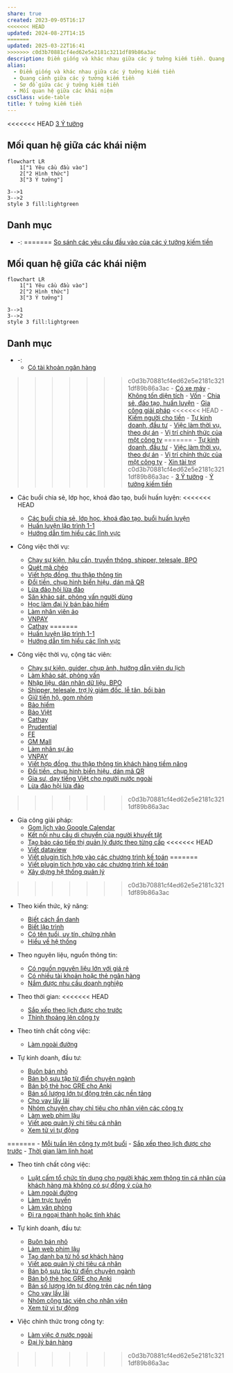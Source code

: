 ```yaml
---
share: true
created: 2023-09-05T16:17
<<<<<<< HEAD
updated: 2024-08-27T14:15
=======
updated: 2025-03-22T16:41
>>>>>>> c0d3b70881cf4ed62e5e2181c3211df89b86a3ac
description: Điểm giống và khác nhau giữa các ý tưởng kiếm tiền. Quang cảnh và sơ đồ giữa chúng.
alias:
  - Điểm giống và khác nhau giữa các ý tưởng kiếm tiền
  - Quang cảnh giữa các ý tưởng kiếm tiền
  - Sơ đồ giữa các ý tưởng kiếm tiền
  - Mối quan hệ giữa các khái niệm
cssClass: wide-table
title: Ý tưởng kiếm tiền
---
```

<<<<<<< HEAD
[3 Ý tưởng](./3%20%C3%9D%20t%C6%B0%E1%BB%9Fng/index.md)
## Mối quan hệ giữa các khái niệm

```mermaid
flowchart LR
	1["1 Yêu cầu đầu vào"]
	2["2 Hình thức"]
	3["3 Ý tưởng"]

3-->1
3-->2
style 3 fill:lightgreen
```

## Danh mục
- \-: 
=======
[So sánh các yêu cầu đầu vào của các ý tưởng kiếm tiền](./3%20%C3%9D%20t%C6%B0%E1%BB%9Fng/index.md)
## Mối quan hệ giữa các khái niệm
```mermaid
flowchart LR
	1["1 Yêu cầu đầu vào"]
	2["2 Hình thức"]
	3["3 Ý tưởng"]

3-->1
3-->2
style 3 fill:lightgreen
```

## Danh mục
- \-: 
    - [Có tài khoản ngân hàng](./1%20Y%C3%AAu%20c%E1%BA%A7u%20%C4%91%E1%BA%A7u%20v%C3%A0o/C%C3%B3%20t%C3%A0i%20kho%E1%BA%A3n%20ng%C3%A2n%20h%C3%A0ng.md)
>>>>>>> c0d3b70881cf4ed62e5e2181c3211df89b86a3ac
    - [Có xe máy](./1%20Y%C3%AAu%20c%E1%BA%A7u%20%C4%91%E1%BA%A7u%20v%C3%A0o/C%C3%B3%20xe%20m%C3%A1y.md)
    - [Không tốn diện tích](./1%20Y%C3%AAu%20c%E1%BA%A7u%20%C4%91%E1%BA%A7u%20v%C3%A0o/Kh%C3%B4ng%20t%E1%BB%91n%20di%E1%BB%87n%20t%C3%ADch.md)
    - [Vốn](./1%20Y%C3%AAu%20c%E1%BA%A7u%20%C4%91%E1%BA%A7u%20v%C3%A0o/V%E1%BB%91n.md)
    - [Chia sẻ, đào tạo, huấn luyện](./2%20H%C3%ACnh%20th%E1%BB%A9c/Chia%20s%E1%BA%BB,%20%C4%91%C3%A0o%20t%E1%BA%A1o,%20hu%E1%BA%A5n%20luy%E1%BB%87n.md)
    - [Gia công giải pháp](./2%20H%C3%ACnh%20th%E1%BB%A9c/Gia%20c%C3%B4ng%20gi%E1%BA%A3i%20ph%C3%A1p.md)
<<<<<<< HEAD
    - [Kiếm người cho tiền](./2%20H%C3%ACnh%20th%E1%BB%A9c/Ki%E1%BA%BFm%20ng%C6%B0%E1%BB%9Di%20cho%20ti%E1%BB%81n.md)
    - [Tự kinh doanh, đầu tư](./2%20H%C3%ACnh%20th%E1%BB%A9c/T%E1%BB%B1%20kinh%20doanh,%20%C4%91%E1%BA%A7u%20t%C6%B0.md)
    - [Việc làm thời vụ, theo dự án](./2%20H%C3%ACnh%20th%E1%BB%A9c/Vi%E1%BB%87c%20l%C3%A0m%20th%E1%BB%9Di%20v%E1%BB%A5,%20theo%20d%E1%BB%B1%20%C3%A1n.md)
    - [Vị trí chính thức của một công ty](./2%20H%C3%ACnh%20th%E1%BB%A9c/V%E1%BB%8B%20tr%C3%AD%20ch%C3%ADnh%20th%E1%BB%A9c%20c%E1%BB%A7a%20m%E1%BB%99t%20c%C3%B4ng%20ty.md)
=======
    - [Tự kinh doanh, đầu tư](./2%20H%C3%ACnh%20th%E1%BB%A9c/T%E1%BB%B1%20kinh%20doanh,%20%C4%91%E1%BA%A7u%20t%C6%B0.md)
    - [Việc làm thời vụ, theo dự án](./2%20H%C3%ACnh%20th%E1%BB%A9c/Vi%E1%BB%87c%20l%C3%A0m%20th%E1%BB%9Di%20v%E1%BB%A5,%20theo%20d%E1%BB%B1%20%C3%A1n.md)
    - [Vị trí chính thức của một công ty](./2%20H%C3%ACnh%20th%E1%BB%A9c/V%E1%BB%8B%20tr%C3%AD%20ch%C3%ADnh%20th%E1%BB%A9c%20c%E1%BB%A7a%20m%E1%BB%99t%20c%C3%B4ng%20ty.md)
    - [Xin tài trợ](./2%20H%C3%ACnh%20th%E1%BB%A9c/Xin%20t%C3%A0i%20tr%E1%BB%A3.md)
>>>>>>> c0d3b70881cf4ed62e5e2181c3211df89b86a3ac
    - [3 Ý tưởng](./3%20%C3%9D%20t%C6%B0%E1%BB%9Fng/index.md)
    - [Ý tưởng kiếm tiền](index.md)

- Các buổi chia sẻ, lớp học, khoá đào tạo, buổi huấn luyện: 
<<<<<<< HEAD
    - [Các buổi chia sẻ, lớp học, khoá đào tạo, buổi huấn luyện](./3%20%C3%9D%20t%C6%B0%E1%BB%9Fng/C%C3%A1c%20bu%E1%BB%95i%20chia%20s%E1%BA%BB,%20l%E1%BB%9Bp%20h%E1%BB%8Dc,%20kho%C3%A1%20%C4%91%C3%A0o%20t%E1%BA%A1o,%20bu%E1%BB%95i%20hu%E1%BA%A5n%20luy%E1%BB%87n/index.md)
    - [Huấn luyện lập trình 1-1](./3%20%C3%9D%20t%C6%B0%E1%BB%9Fng/C%C3%A1c%20bu%E1%BB%95i%20chia%20s%E1%BA%BB,%20l%E1%BB%9Bp%20h%E1%BB%8Dc,%20kho%C3%A1%20%C4%91%C3%A0o%20t%E1%BA%A1o,%20bu%E1%BB%95i%20hu%E1%BA%A5n%20luy%E1%BB%87n/Hu%E1%BA%A5n%20luy%E1%BB%87n%20l%E1%BA%ADp%20tr%C3%ACnh%201-1.md)
    - [Hướng dẫn tìm hiểu các lĩnh vực](./3%20%C3%9D%20t%C6%B0%E1%BB%9Fng/C%C3%A1c%20bu%E1%BB%95i%20chia%20s%E1%BA%BB,%20l%E1%BB%9Bp%20h%E1%BB%8Dc,%20kho%C3%A1%20%C4%91%C3%A0o%20t%E1%BA%A1o,%20bu%E1%BB%95i%20hu%E1%BA%A5n%20luy%E1%BB%87n/H%C6%B0%E1%BB%9Bng%20d%E1%BA%ABn%20t%C3%ACm%20hi%E1%BB%83u%20c%C3%A1c%20l%C4%A9nh%20v%E1%BB%B1c.md)

- Công việc thời vụ: 
    - [Chạy sự kiện, hậu cần, truyền thông, shipper, telesale, BPO](./3%20%C3%9D%20t%C6%B0%E1%BB%9Fng/C%C3%B4ng%20vi%E1%BB%87c%20th%E1%BB%9Di%20v%E1%BB%A5/Ch%E1%BA%A1y%20s%E1%BB%B1%20ki%E1%BB%87n,%20h%E1%BA%ADu%20c%E1%BA%A7n,%20truy%E1%BB%81n%20th%C3%B4ng,%20shipper,%20telesale,%20BPO.md)
    - [Quét mã chéo](./3%20%C3%9D%20t%C6%B0%E1%BB%9Fng/C%C3%B4ng%20vi%E1%BB%87c%20th%E1%BB%9Di%20v%E1%BB%A5/C%E1%BB%99ng%20t%C3%A1c%20vi%C3%AAn%20cho%20nh%C3%A2n%20vi%C3%AAn%20c%C3%B4ng%20ty/Qu%C3%A9t%20m%C3%A3%20ch%C3%A9o.md)
    - [Viết hợp đồng, thu thập thông tin](./3%20%C3%9D%20t%C6%B0%E1%BB%9Fng/C%C3%B4ng%20vi%E1%BB%87c%20th%E1%BB%9Di%20v%E1%BB%A5/C%E1%BB%99ng%20t%C3%A1c%20vi%C3%AAn%20cho%20nh%C3%A2n%20vi%C3%AAn%20c%C3%B4ng%20ty/Vi%E1%BA%BFt%20h%E1%BB%A3p%20%C4%91%E1%BB%93ng,%20thu%20th%E1%BA%ADp%20th%C3%B4ng%20tin.md)
    - [Đổi tiền, chụp hình biển hiệu, dán mã QR](./3%20%C3%9D%20t%C6%B0%E1%BB%9Fng/C%C3%B4ng%20vi%E1%BB%87c%20th%E1%BB%9Di%20v%E1%BB%A5/C%E1%BB%99ng%20t%C3%A1c%20vi%C3%AAn%20cho%20nh%C3%A2n%20vi%C3%AAn%20c%C3%B4ng%20ty/%C4%90%E1%BB%95i%20ti%E1%BB%81n,%20ch%E1%BB%A5p%20h%C3%ACnh%20bi%E1%BB%83n%20hi%E1%BB%87u,%20d%C3%A1n%20m%C3%A3%20QR.md)
    - [Lừa đảo hội lừa đảo](./3%20%C3%9D%20t%C6%B0%E1%BB%9Fng/C%C3%B4ng%20vi%E1%BB%87c%20th%E1%BB%9Di%20v%E1%BB%A5/L%E1%BB%ABa%20%C4%91%E1%BA%A3o%20h%E1%BB%99i%20l%E1%BB%ABa%20%C4%91%E1%BA%A3o.md)
    - [Săn khảo sát, phỏng vấn người dùng](./3%20%C3%9D%20t%C6%B0%E1%BB%9Fng/C%C3%B4ng%20vi%E1%BB%87c%20th%E1%BB%9Di%20v%E1%BB%A5/S%C4%83n%20kh%E1%BA%A3o%20s%C3%A1t,%20ph%E1%BB%8Fng%20v%E1%BA%A5n%20ng%C6%B0%E1%BB%9Di%20d%C3%B9ng.md)
    - [Học làm đại lý bán bảo hiểm](./3%20%C3%9D%20t%C6%B0%E1%BB%9Fng/C%C3%B4ng%20vi%E1%BB%87c%20th%E1%BB%9Di%20v%E1%BB%A5/L%C3%A0m%20nh%C3%A2n%20vi%C3%AAn%20%E1%BA%A3o/H%E1%BB%8Dc%20l%C3%A0m%20%C4%91%E1%BA%A1i%20l%C3%BD%20b%C3%A1n%20b%E1%BA%A3o%20hi%E1%BB%83m.md)
    - [Làm nhân viên ảo](./3%20%C3%9D%20t%C6%B0%E1%BB%9Fng/C%C3%B4ng%20vi%E1%BB%87c%20th%E1%BB%9Di%20v%E1%BB%A5/L%C3%A0m%20nh%C3%A2n%20vi%C3%AAn%20%E1%BA%A3o/index.md)
    - [VNPAY](./3%20%C3%9D%20t%C6%B0%E1%BB%9Fng/C%C3%B4ng%20vi%E1%BB%87c%20th%E1%BB%9Di%20v%E1%BB%A5/L%C3%A0m%20nh%C3%A2n%20vi%C3%AAn%20%E1%BA%A3o/VNPAY.md)
    - [Cathay](./3%20%C3%9D%20t%C6%B0%E1%BB%9Fng/C%C3%B4ng%20vi%E1%BB%87c%20th%E1%BB%9Di%20v%E1%BB%A5/L%C3%A0m%20nh%C3%A2n%20vi%C3%AAn%20%E1%BA%A3o/Cathay.md)
=======
    - [Huấn luyện lập trình 1-1](./3%20%C3%9D%20t%C6%B0%E1%BB%9Fng/C%C3%A1c%20bu%E1%BB%95i%20chia%20s%E1%BA%BB,%20l%E1%BB%9Bp%20h%E1%BB%8Dc,%20kho%C3%A1%20%C4%91%C3%A0o%20t%E1%BA%A1o,%20bu%E1%BB%95i%20hu%E1%BA%A5n%20luy%E1%BB%87n/Hu%E1%BA%A5n%20luy%E1%BB%87n%20l%E1%BA%ADp%20tr%C3%ACnh%201-1.md)
    - [Hướng dẫn tìm hiểu các lĩnh vực](./3%20%C3%9D%20t%C6%B0%E1%BB%9Fng/C%C3%A1c%20bu%E1%BB%95i%20chia%20s%E1%BA%BB,%20l%E1%BB%9Bp%20h%E1%BB%8Dc,%20kho%C3%A1%20%C4%91%C3%A0o%20t%E1%BA%A1o,%20bu%E1%BB%95i%20hu%E1%BA%A5n%20luy%E1%BB%87n/H%C6%B0%E1%BB%9Bng%20d%E1%BA%ABn%20t%C3%ACm%20hi%E1%BB%83u%20c%C3%A1c%20l%C4%A9nh%20v%E1%BB%B1c.md)

- Công việc thời vụ, cộng tác viên: 
    - [Chạy sự kiện, guider, chụp ảnh, hướng dẫn viên du lịch](Ch%E1%BA%A1y%20s%E1%BB%B1%20ki%E1%BB%87n,%20guider,%20ch%E1%BB%A5p%20%E1%BA%A3nh,%20h%C6%B0%E1%BB%9Bng%20d%E1%BA%ABn%20vi%C3%AAn%20du%20l%E1%BB%8Bch.md)
    - [Làm khảo sát, phỏng vấn](./3%20%C3%9D%20t%C6%B0%E1%BB%9Fng/C%C3%B4ng%20vi%E1%BB%87c%20th%E1%BB%9Di%20v%E1%BB%A5,%20c%E1%BB%99ng%20t%C3%A1c%20vi%C3%AAn/Cho%20c%C3%B4ng%20ty/L%C3%A0m%20kh%E1%BA%A3o%20s%C3%A1t,%20ph%E1%BB%8Fng%20v%E1%BA%A5n.md)
    - [Nhập liệu, dán nhãn dữ liệu, BPO](./3%20%C3%9D%20t%C6%B0%E1%BB%9Fng/C%C3%B4ng%20vi%E1%BB%87c%20th%E1%BB%9Di%20v%E1%BB%A5,%20c%E1%BB%99ng%20t%C3%A1c%20vi%C3%AAn/Cho%20c%C3%B4ng%20ty/Nh%E1%BA%ADp%20li%E1%BB%87u,%20d%C3%A1n%20nh%C3%A3n%20d%E1%BB%AF%20li%E1%BB%87u,%20BPO.md)
    - [Shipper, telesale, trợ lý giám đốc, lễ tân, bồi bàn](./3%20%C3%9D%20t%C6%B0%E1%BB%9Fng/C%C3%B4ng%20vi%E1%BB%87c%20th%E1%BB%9Di%20v%E1%BB%A5,%20c%E1%BB%99ng%20t%C3%A1c%20vi%C3%AAn/Cho%20c%C3%B4ng%20ty/Shipper,%20telesale,%20tr%E1%BB%A3%20l%C3%BD%20gi%C3%A1m%20%C4%91%E1%BB%91c,%20l%E1%BB%85%20t%C3%A2n,%20b%E1%BB%93i%20b%C3%A0n.md)
    - [Giữ tiền hộ, gom nhóm](./3%20%C3%9D%20t%C6%B0%E1%BB%9Fng/C%C3%B4ng%20vi%E1%BB%87c%20th%E1%BB%9Di%20v%E1%BB%A5,%20c%E1%BB%99ng%20t%C3%A1c%20vi%C3%AAn/Cho%20nh%C3%A2n%20vi%C3%AAn,%20%C4%91%E1%BA%A1i%20l%C3%BD/Gi%E1%BB%AF%20ti%E1%BB%81n%20h%E1%BB%99,%20gom%20nh%C3%B3m.md)
    - [Bảo hiểm](./3%20%C3%9D%20t%C6%B0%E1%BB%9Fng/C%C3%B4ng%20vi%E1%BB%87c%20th%E1%BB%9Di%20v%E1%BB%A5,%20c%E1%BB%99ng%20t%C3%A1c%20vi%C3%AAn/Cho%20nh%C3%A2n%20vi%C3%AAn,%20%C4%91%E1%BA%A1i%20l%C3%BD/L%C3%A0m%20nh%C3%A2n%20s%E1%BB%B1%20%E1%BA%A3o/B%E1%BA%A3o%20hi%E1%BB%83m/index.md)
    - [Bảo Việt](./3%20%C3%9D%20t%C6%B0%E1%BB%9Fng/C%C3%B4ng%20vi%E1%BB%87c%20th%E1%BB%9Di%20v%E1%BB%A5,%20c%E1%BB%99ng%20t%C3%A1c%20vi%C3%AAn/Cho%20nh%C3%A2n%20vi%C3%AAn,%20%C4%91%E1%BA%A1i%20l%C3%BD/L%C3%A0m%20nh%C3%A2n%20s%E1%BB%B1%20%E1%BA%A3o/B%E1%BA%A3o%20hi%E1%BB%83m/B%E1%BA%A3o%20Vi%E1%BB%87t.md)
    - [Cathay](./3%20%C3%9D%20t%C6%B0%E1%BB%9Fng/C%C3%B4ng%20vi%E1%BB%87c%20th%E1%BB%9Di%20v%E1%BB%A5,%20c%E1%BB%99ng%20t%C3%A1c%20vi%C3%AAn/Cho%20nh%C3%A2n%20vi%C3%AAn,%20%C4%91%E1%BA%A1i%20l%C3%BD/L%C3%A0m%20nh%C3%A2n%20s%E1%BB%B1%20%E1%BA%A3o/B%E1%BA%A3o%20hi%E1%BB%83m/Cathay.md)
    - [Prudential](./3%20%C3%9D%20t%C6%B0%E1%BB%9Fng/C%C3%B4ng%20vi%E1%BB%87c%20th%E1%BB%9Di%20v%E1%BB%A5,%20c%E1%BB%99ng%20t%C3%A1c%20vi%C3%AAn/Cho%20nh%C3%A2n%20vi%C3%AAn,%20%C4%91%E1%BA%A1i%20l%C3%BD/L%C3%A0m%20nh%C3%A2n%20s%E1%BB%B1%20%E1%BA%A3o/B%E1%BA%A3o%20hi%E1%BB%83m/Prudential.md)
    - [FE](./3%20%C3%9D%20t%C6%B0%E1%BB%9Fng/C%C3%B4ng%20vi%E1%BB%87c%20th%E1%BB%9Di%20v%E1%BB%A5,%20c%E1%BB%99ng%20t%C3%A1c%20vi%C3%AAn/Cho%20nh%C3%A2n%20vi%C3%AAn,%20%C4%91%E1%BA%A1i%20l%C3%BD/L%C3%A0m%20nh%C3%A2n%20s%E1%BB%B1%20%E1%BA%A3o/FE.md)
    - [GM Mall](./3%20%C3%9D%20t%C6%B0%E1%BB%9Fng/C%C3%B4ng%20vi%E1%BB%87c%20th%E1%BB%9Di%20v%E1%BB%A5,%20c%E1%BB%99ng%20t%C3%A1c%20vi%C3%AAn/Cho%20nh%C3%A2n%20vi%C3%AAn,%20%C4%91%E1%BA%A1i%20l%C3%BD/L%C3%A0m%20nh%C3%A2n%20s%E1%BB%B1%20%E1%BA%A3o/GM%20Mall.md)
    - [Làm nhân sự ảo](./3%20%C3%9D%20t%C6%B0%E1%BB%9Fng/C%C3%B4ng%20vi%E1%BB%87c%20th%E1%BB%9Di%20v%E1%BB%A5,%20c%E1%BB%99ng%20t%C3%A1c%20vi%C3%AAn/Cho%20nh%C3%A2n%20vi%C3%AAn,%20%C4%91%E1%BA%A1i%20l%C3%BD/L%C3%A0m%20nh%C3%A2n%20s%E1%BB%B1%20%E1%BA%A3o/index.md)
    - [VNPAY](./3%20%C3%9D%20t%C6%B0%E1%BB%9Fng/C%C3%B4ng%20vi%E1%BB%87c%20th%E1%BB%9Di%20v%E1%BB%A5,%20c%E1%BB%99ng%20t%C3%A1c%20vi%C3%AAn/Cho%20nh%C3%A2n%20vi%C3%AAn,%20%C4%91%E1%BA%A1i%20l%C3%BD/L%C3%A0m%20nh%C3%A2n%20s%E1%BB%B1%20%E1%BA%A3o/VNPAY.md)
    - [Viết hợp đồng, thu thập thông tin khách hàng tiềm năng](./3%20%C3%9D%20t%C6%B0%E1%BB%9Fng/C%C3%B4ng%20vi%E1%BB%87c%20th%E1%BB%9Di%20v%E1%BB%A5,%20c%E1%BB%99ng%20t%C3%A1c%20vi%C3%AAn/Cho%20nh%C3%A2n%20vi%C3%AAn,%20%C4%91%E1%BA%A1i%20l%C3%BD/Vi%E1%BA%BFt%20h%E1%BB%A3p%20%C4%91%E1%BB%93ng,%20thu%20th%E1%BA%ADp%20th%C3%B4ng%20tin%20kh%C3%A1ch%20h%C3%A0ng%20ti%E1%BB%81m%20n%C4%83ng.md)
    - [Đổi tiền, chụp hình biển hiệu, dán mã QR](./3%20%C3%9D%20t%C6%B0%E1%BB%9Fng/C%C3%B4ng%20vi%E1%BB%87c%20th%E1%BB%9Di%20v%E1%BB%A5,%20c%E1%BB%99ng%20t%C3%A1c%20vi%C3%AAn/Cho%20nh%C3%A2n%20vi%C3%AAn,%20%C4%91%E1%BA%A1i%20l%C3%BD/%C4%90%E1%BB%95i%20ti%E1%BB%81n,%20ch%E1%BB%A5p%20h%C3%ACnh%20bi%E1%BB%83n%20hi%E1%BB%87u,%20d%C3%A1n%20m%C3%A3%20QR.md)
    - [Gia sư, dạy tiếng Việt cho người nước ngoài](./3%20%C3%9D%20t%C6%B0%E1%BB%9Fng/C%C3%B4ng%20vi%E1%BB%87c%20th%E1%BB%9Di%20v%E1%BB%A5,%20c%E1%BB%99ng%20t%C3%A1c%20vi%C3%AAn/Gia%20s%C6%B0,%20d%E1%BA%A1y%20ti%E1%BA%BFng%20Vi%E1%BB%87t%20cho%20ng%C6%B0%E1%BB%9Di%20n%C6%B0%E1%BB%9Bc%20ngo%C3%A0i.md)
    - [Lừa đảo hội lừa đảo](./3%20%C3%9D%20t%C6%B0%E1%BB%9Fng/C%C3%B4ng%20vi%E1%BB%87c%20th%E1%BB%9Di%20v%E1%BB%A5,%20c%E1%BB%99ng%20t%C3%A1c%20vi%C3%AAn/L%E1%BB%ABa%20%C4%91%E1%BA%A3o%20h%E1%BB%99i%20l%E1%BB%ABa%20%C4%91%E1%BA%A3o.md)
>>>>>>> c0d3b70881cf4ed62e5e2181c3211df89b86a3ac

- Gia công giải pháp: 
    - [Gom lịch vào Google Calendar](./3%20%C3%9D%20t%C6%B0%E1%BB%9Fng/Gia%20c%C3%B4ng%20gi%E1%BA%A3i%20ph%C3%A1p/Gom%20l%E1%BB%8Bch%20v%C3%A0o%20Google%20Calendar.md)
    - [Kết nối nhu cầu di chuyển của người khuyết tật](./3%20%C3%9D%20t%C6%B0%E1%BB%9Fng/Gia%20c%C3%B4ng%20gi%E1%BA%A3i%20ph%C3%A1p/K%E1%BA%BFt%20n%E1%BB%91i%20nhu%20c%E1%BA%A7u%20di%20chuy%E1%BB%83n%20c%E1%BB%A7a%20ng%C6%B0%E1%BB%9Di%20khuy%E1%BA%BFt%20t%E1%BA%ADt.md)
    - [Tạo báo cáo tiếp thị quản lý được theo từng cấp](./3%20%C3%9D%20t%C6%B0%E1%BB%9Fng/Gia%20c%C3%B4ng%20gi%E1%BA%A3i%20ph%C3%A1p/T%E1%BA%A1o%20b%C3%A1o%20c%C3%A1o%20ti%E1%BA%BFp%20th%E1%BB%8B%20qu%E1%BA%A3n%20l%C3%BD%20%C4%91%C6%B0%E1%BB%A3c%20theo%20t%E1%BB%ABng%20c%E1%BA%A5p.md)
<<<<<<< HEAD
    - [Viết dataview](./3%20%C3%9D%20t%C6%B0%E1%BB%9Fng/Gia%20c%C3%B4ng%20gi%E1%BA%A3i%20ph%C3%A1p/Vi%E1%BA%BFt%20dataview.md)
    - [Viết plugin tích hợp vào các chương trình kế toán](./3%20%C3%9D%20t%C6%B0%E1%BB%9Fng/Gia%20c%C3%B4ng%20gi%E1%BA%A3i%20ph%C3%A1p/Vi%E1%BA%BFt%20plugin%20t%C3%ADch%20h%E1%BB%A3p%20v%C3%A0o%20c%C3%A1c%20ch%C6%B0%C6%A1ng%20tr%C3%ACnh%20k%E1%BA%BF%20to%C3%A1n.md)
=======
    - [Viết plugin tích hợp vào các chương trình kế toán](./3%20%C3%9D%20t%C6%B0%E1%BB%9Fng/Gia%20c%C3%B4ng%20gi%E1%BA%A3i%20ph%C3%A1p/Vi%E1%BA%BFt%20plugin%20t%C3%ADch%20h%E1%BB%A3p%20v%C3%A0o%20c%C3%A1c%20ch%C6%B0%C6%A1ng%20tr%C3%ACnh%20k%E1%BA%BF%20to%C3%A1n.md)
    - [Xây dựng hệ thống quản lý](./3%20%C3%9D%20t%C6%B0%E1%BB%9Fng/Gia%20c%C3%B4ng%20gi%E1%BA%A3i%20ph%C3%A1p/X%C3%A2y%20d%E1%BB%B1ng%20h%E1%BB%87%20th%E1%BB%91ng%20qu%E1%BA%A3n%20l%C3%BD.md)
>>>>>>> c0d3b70881cf4ed62e5e2181c3211df89b86a3ac

- Theo kiến thức, kỹ năng: 
    - [Biết cách ẩn danh](./1%20Y%C3%AAu%20c%E1%BA%A7u%20%C4%91%E1%BA%A7u%20v%C3%A0o/Theo%20ki%E1%BA%BFn%20th%E1%BB%A9c,%20k%E1%BB%B9%20n%C4%83ng/Bi%E1%BA%BFt%20c%C3%A1ch%20%E1%BA%A9n%20danh.md)
    - [Biết lập trình](./1%20Y%C3%AAu%20c%E1%BA%A7u%20%C4%91%E1%BA%A7u%20v%C3%A0o/Theo%20ki%E1%BA%BFn%20th%E1%BB%A9c,%20k%E1%BB%B9%20n%C4%83ng/Bi%E1%BA%BFt%20l%E1%BA%ADp%20tr%C3%ACnh.md)
    - [Có tên tuổi, uy tín, chứng nhận](./1%20Y%C3%AAu%20c%E1%BA%A7u%20%C4%91%E1%BA%A7u%20v%C3%A0o/Theo%20ki%E1%BA%BFn%20th%E1%BB%A9c,%20k%E1%BB%B9%20n%C4%83ng/C%C3%B3%20t%C3%AAn%20tu%E1%BB%95i,%20uy%20t%C3%ADn,%20ch%E1%BB%A9ng%20nh%E1%BA%ADn.md)
    - [Hiểu về hệ thống](./1%20Y%C3%AAu%20c%E1%BA%A7u%20%C4%91%E1%BA%A7u%20v%C3%A0o/Theo%20ki%E1%BA%BFn%20th%E1%BB%A9c,%20k%E1%BB%B9%20n%C4%83ng/Hi%E1%BB%83u%20v%E1%BB%81%20h%E1%BB%87%20th%E1%BB%91ng.md)

- Theo nguyên liệu, nguồn thông tin: 
    - [Có nguồn nguyên liệu lớn với giá rẻ](./1%20Y%C3%AAu%20c%E1%BA%A7u%20%C4%91%E1%BA%A7u%20v%C3%A0o/Theo%20nguy%C3%AAn%20li%E1%BB%87u,%20ngu%E1%BB%93n%20th%C3%B4ng%20tin/C%C3%B3%20ngu%E1%BB%93n%20nguy%C3%AAn%20li%E1%BB%87u%20l%E1%BB%9Bn%20v%E1%BB%9Bi%20gi%C3%A1%20r%E1%BA%BB.md)
    - [Có nhiều tài khoản hoặc thẻ ngân hàng](./1%20Y%C3%AAu%20c%E1%BA%A7u%20%C4%91%E1%BA%A7u%20v%C3%A0o/Theo%20nguy%C3%AAn%20li%E1%BB%87u,%20ngu%E1%BB%93n%20th%C3%B4ng%20tin/C%C3%B3%20nhi%E1%BB%81u%20t%C3%A0i%20kho%E1%BA%A3n%20ho%E1%BA%B7c%20th%E1%BA%BB%20ng%C3%A2n%20h%C3%A0ng.md)
    - [Nắm được nhu cầu doanh nghiệp](./1%20Y%C3%AAu%20c%E1%BA%A7u%20%C4%91%E1%BA%A7u%20v%C3%A0o/Theo%20nguy%C3%AAn%20li%E1%BB%87u,%20ngu%E1%BB%93n%20th%C3%B4ng%20tin/N%E1%BA%AFm%20%C4%91%C6%B0%E1%BB%A3c%20nhu%20c%E1%BA%A7u%20doanh%20nghi%E1%BB%87p.md)

- Theo thời gian: 
<<<<<<< HEAD
    - [Sắp xếp theo lịch được cho trước](./1%20Y%C3%AAu%20c%E1%BA%A7u%20%C4%91%E1%BA%A7u%20v%C3%A0o/Theo%20th%E1%BB%9Di%20gian/S%E1%BA%AFp%20x%E1%BA%BFp%20theo%20l%E1%BB%8Bch%20%C4%91%C6%B0%E1%BB%A3c%20cho%20tr%C6%B0%E1%BB%9Bc.md)
    - [Thỉnh thoảng lên công ty](./1%20Y%C3%AAu%20c%E1%BA%A7u%20%C4%91%E1%BA%A7u%20v%C3%A0o/Theo%20th%E1%BB%9Di%20gian/Th%E1%BB%89nh%20tho%E1%BA%A3ng%20l%C3%AAn%20c%C3%B4ng%20ty.md)

- Theo tính chất công việc: 
    - [Làm ngoài đường](./1%20Y%C3%AAu%20c%E1%BA%A7u%20%C4%91%E1%BA%A7u%20v%C3%A0o/Theo%20t%C3%ADnh%20ch%E1%BA%A5t%20c%C3%B4ng%20vi%E1%BB%87c/L%C3%A0m%20ngo%C3%A0i%20%C4%91%C6%B0%E1%BB%9Dng.md)

- Tự kinh doanh, đầu tư: 
    - [Buôn bán nhỏ](./3%20%C3%9D%20t%C6%B0%E1%BB%9Fng/T%E1%BB%B1%20kinh%20doanh,%20%C4%91%E1%BA%A7u%20t%C6%B0/Bu%C3%B4n%20b%C3%A1n%20nh%E1%BB%8F.md)
    - [Bán bộ sưu tập từ điển chuyên ngành](./3%20%C3%9D%20t%C6%B0%E1%BB%9Fng/T%E1%BB%B1%20kinh%20doanh,%20%C4%91%E1%BA%A7u%20t%C6%B0/B%C3%A1n%20ph%E1%BA%A7n%20m%E1%BB%81m/B%C3%A1n%20b%E1%BB%99%20s%C6%B0u%20t%E1%BA%ADp%20t%E1%BB%AB%20%C4%91i%E1%BB%83n%20chuy%C3%AAn%20ng%C3%A0nh.md)
    - [Bán bộ thẻ học GRE cho Anki](./3%20%C3%9D%20t%C6%B0%E1%BB%9Fng/T%E1%BB%B1%20kinh%20doanh,%20%C4%91%E1%BA%A7u%20t%C6%B0/B%C3%A1n%20ph%E1%BA%A7n%20m%E1%BB%81m/B%C3%A1n%20b%E1%BB%99%20th%E1%BA%BB%20h%E1%BB%8Dc%20GRE%20cho%20Anki.md)
    - [Bán số lượng lớn tự động trên các nền tảng](./3%20%C3%9D%20t%C6%B0%E1%BB%9Fng/T%E1%BB%B1%20kinh%20doanh,%20%C4%91%E1%BA%A7u%20t%C6%B0/B%C3%A1n%20s%E1%BB%91%20l%C6%B0%E1%BB%A3ng%20l%E1%BB%9Bn%20t%E1%BB%B1%20%C4%91%E1%BB%99ng%20tr%C3%AAn%20c%C3%A1c%20n%E1%BB%81n%20t%E1%BA%A3ng.md)
    - [Cho vay lấy lãi](./3%20%C3%9D%20t%C6%B0%E1%BB%9Fng/T%E1%BB%B1%20kinh%20doanh,%20%C4%91%E1%BA%A7u%20t%C6%B0/Cho%20vay%20l%E1%BA%A5y%20l%C3%A3i.md)
    - [Nhóm chuyên chạy chỉ tiêu cho nhân viên các công ty](./3%20%C3%9D%20t%C6%B0%E1%BB%9Fng/T%E1%BB%B1%20kinh%20doanh,%20%C4%91%E1%BA%A7u%20t%C6%B0/Nh%C3%B3m%20chuy%C3%AAn%20ch%E1%BA%A1y%20ch%E1%BB%89%20ti%C3%AAu%20cho%20nh%C3%A2n%20vi%C3%AAn%20c%C3%A1c%20c%C3%B4ng%20ty.md)
    - [Làm web phim lậu](./3%20%C3%9D%20t%C6%B0%E1%BB%9Fng/T%E1%BB%B1%20kinh%20doanh,%20%C4%91%E1%BA%A7u%20t%C6%B0/T%E1%BA%A1o%20SaaS/L%C3%A0m%20web%20phim%20l%E1%BA%ADu.md)
    - [Viết app quản lý chi tiêu cá nhân](./3%20%C3%9D%20t%C6%B0%E1%BB%9Fng/T%E1%BB%B1%20kinh%20doanh,%20%C4%91%E1%BA%A7u%20t%C6%B0/T%E1%BA%A1o%20SaaS/Vi%E1%BA%BFt%20app%20qu%E1%BA%A3n%20l%C3%BD%20chi%20ti%C3%AAu%20c%C3%A1%20nh%C3%A2n.md)
    - [Xem tử vi tự động](./3%20%C3%9D%20t%C6%B0%E1%BB%9Fng/T%E1%BB%B1%20kinh%20doanh,%20%C4%91%E1%BA%A7u%20t%C6%B0/Xem%20t%E1%BB%AD%20vi%20t%E1%BB%B1%20%C4%91%E1%BB%99ng.md)



=======
    - [Mỗi tuần lên công ty một buổi](./1%20Y%C3%AAu%20c%E1%BA%A7u%20%C4%91%E1%BA%A7u%20v%C3%A0o/Theo%20th%E1%BB%9Di%20gian/M%E1%BB%97i%20tu%E1%BA%A7n%20l%C3%AAn%20c%C3%B4ng%20ty%20m%E1%BB%99t%20bu%E1%BB%95i.md)
    - [Sắp xếp theo lịch được cho trước](./1%20Y%C3%AAu%20c%E1%BA%A7u%20%C4%91%E1%BA%A7u%20v%C3%A0o/Theo%20th%E1%BB%9Di%20gian/S%E1%BA%AFp%20x%E1%BA%BFp%20theo%20l%E1%BB%8Bch%20%C4%91%C6%B0%E1%BB%A3c%20cho%20tr%C6%B0%E1%BB%9Bc.md)
    - [Thời gian làm linh hoạt](./1%20Y%C3%AAu%20c%E1%BA%A7u%20%C4%91%E1%BA%A7u%20v%C3%A0o/Theo%20th%E1%BB%9Di%20gian/Th%E1%BB%9Di%20gian%20l%C3%A0m%20linh%20ho%E1%BA%A1t.md)

- Theo tính chất công việc: 
    - [Luật cấm tổ chức tín dụng cho người khác xem thông tin cá nhân của khách hàng mà không có sự đồng ý của họ](./1%20Y%C3%AAu%20c%E1%BA%A7u%20%C4%91%E1%BA%A7u%20v%C3%A0o/Theo%20t%C3%ADnh%20ch%E1%BA%A5t%20c%C3%B4ng%20vi%E1%BB%87c/Lu%E1%BA%ADt%20c%E1%BA%A5m%20t%E1%BB%95%20ch%E1%BB%A9c%20t%C3%ADn%20d%E1%BB%A5ng%20cho%20ng%C6%B0%E1%BB%9Di%20kh%C3%A1c%20xem%20th%C3%B4ng%20tin%20c%C3%A1%20nh%C3%A2n%20c%E1%BB%A7a%20kh%C3%A1ch%20h%C3%A0ng%20m%C3%A0%20kh%C3%B4ng%20c%C3%B3%20s%E1%BB%B1%20%C4%91%E1%BB%93ng%20%C3%BD%20c%E1%BB%A7a%20h%E1%BB%8D.md)
    - [Làm ngoài đường](./1%20Y%C3%AAu%20c%E1%BA%A7u%20%C4%91%E1%BA%A7u%20v%C3%A0o/Theo%20t%C3%ADnh%20ch%E1%BA%A5t%20c%C3%B4ng%20vi%E1%BB%87c/L%C3%A0m%20ngo%C3%A0i%20%C4%91%C6%B0%E1%BB%9Dng.md)
    - [Làm trực tuyến](./1%20Y%C3%AAu%20c%E1%BA%A7u%20%C4%91%E1%BA%A7u%20v%C3%A0o/Theo%20t%C3%ADnh%20ch%E1%BA%A5t%20c%C3%B4ng%20vi%E1%BB%87c/L%C3%A0m%20tr%E1%BB%B1c%20tuy%E1%BA%BFn.md)
    - [Làm văn phòng](./1%20Y%C3%AAu%20c%E1%BA%A7u%20%C4%91%E1%BA%A7u%20v%C3%A0o/Theo%20t%C3%ADnh%20ch%E1%BA%A5t%20c%C3%B4ng%20vi%E1%BB%87c/L%C3%A0m%20v%C4%83n%20ph%C3%B2ng.md)
    - [Đi ra ngoại thành hoặc tỉnh khác](./1%20Y%C3%AAu%20c%E1%BA%A7u%20%C4%91%E1%BA%A7u%20v%C3%A0o/Theo%20t%C3%ADnh%20ch%E1%BA%A5t%20c%C3%B4ng%20vi%E1%BB%87c/%C4%90i%20ra%20ngo%E1%BA%A1i%20th%C3%A0nh%20ho%E1%BA%B7c%20t%E1%BB%89nh%20kh%C3%A1c.md)

- Tự kinh doanh, đầu tư: 
    - [Buôn bán nhỏ](./3%20%C3%9D%20t%C6%B0%E1%BB%9Fng/T%E1%BB%B1%20kinh%20doanh,%20%C4%91%E1%BA%A7u%20t%C6%B0/Bu%C3%B4n%20b%C3%A1n%20nh%E1%BB%8F.md)
    - [Làm web phim lậu](./3%20%C3%9D%20t%C6%B0%E1%BB%9Fng/T%E1%BB%B1%20kinh%20doanh,%20%C4%91%E1%BA%A7u%20t%C6%B0/B%C3%A1n%20d%E1%BB%8Bch%20v%E1%BB%A5%20ph%E1%BA%A7n%20m%E1%BB%81m%20(SaaS)/L%C3%A0m%20web%20phim%20l%E1%BA%ADu.md)
    - [Tạo danh bạ từ hồ sơ khách hàng](./3%20%C3%9D%20t%C6%B0%E1%BB%9Fng/T%E1%BB%B1%20kinh%20doanh,%20%C4%91%E1%BA%A7u%20t%C6%B0/B%C3%A1n%20d%E1%BB%8Bch%20v%E1%BB%A5%20ph%E1%BA%A7n%20m%E1%BB%81m%20(SaaS)/T%E1%BA%A1o%20danh%20b%E1%BA%A1%20t%E1%BB%AB%20h%E1%BB%93%20s%C6%A1%20kh%C3%A1ch%20h%C3%A0ng.md)
    - [Viết app quản lý chi tiêu cá nhân](./3%20%C3%9D%20t%C6%B0%E1%BB%9Fng/T%E1%BB%B1%20kinh%20doanh,%20%C4%91%E1%BA%A7u%20t%C6%B0/B%C3%A1n%20d%E1%BB%8Bch%20v%E1%BB%A5%20ph%E1%BA%A7n%20m%E1%BB%81m%20(SaaS)/Vi%E1%BA%BFt%20app%20qu%E1%BA%A3n%20l%C3%BD%20chi%20ti%C3%AAu%20c%C3%A1%20nh%C3%A2n.md)
    - [Bán bộ sưu tập từ điển chuyên ngành](./3%20%C3%9D%20t%C6%B0%E1%BB%9Fng/T%E1%BB%B1%20kinh%20doanh,%20%C4%91%E1%BA%A7u%20t%C6%B0/B%C3%A1n%20quy%E1%BB%81n%20truy%20c%E1%BA%ADp%20d%E1%BB%AF%20li%E1%BB%87u/B%C3%A1n%20b%E1%BB%99%20s%C6%B0u%20t%E1%BA%ADp%20t%E1%BB%AB%20%C4%91i%E1%BB%83n%20chuy%C3%AAn%20ng%C3%A0nh.md)
    - [Bán bộ thẻ học GRE cho Anki](./3%20%C3%9D%20t%C6%B0%E1%BB%9Fng/T%E1%BB%B1%20kinh%20doanh,%20%C4%91%E1%BA%A7u%20t%C6%B0/B%C3%A1n%20quy%E1%BB%81n%20truy%20c%E1%BA%ADp%20d%E1%BB%AF%20li%E1%BB%87u/B%C3%A1n%20b%E1%BB%99%20th%E1%BA%BB%20h%E1%BB%8Dc%20GRE%20cho%20Anki.md)
    - [Bán số lượng lớn tự động trên các nền tảng](./3%20%C3%9D%20t%C6%B0%E1%BB%9Fng/T%E1%BB%B1%20kinh%20doanh,%20%C4%91%E1%BA%A7u%20t%C6%B0/B%C3%A1n%20s%E1%BB%91%20l%C6%B0%E1%BB%A3ng%20l%E1%BB%9Bn%20t%E1%BB%B1%20%C4%91%E1%BB%99ng%20tr%C3%AAn%20c%C3%A1c%20n%E1%BB%81n%20t%E1%BA%A3ng.md)
    - [Cho vay lấy lãi](./3%20%C3%9D%20t%C6%B0%E1%BB%9Fng/T%E1%BB%B1%20kinh%20doanh,%20%C4%91%E1%BA%A7u%20t%C6%B0/Cho%20vay%20l%E1%BA%A5y%20l%C3%A3i.md)
    - [Nhóm cộng tác viên cho nhân viên](./3%20%C3%9D%20t%C6%B0%E1%BB%9Fng/T%E1%BB%B1%20kinh%20doanh,%20%C4%91%E1%BA%A7u%20t%C6%B0/Nh%C3%B3m%20c%E1%BB%99ng%20t%C3%A1c%20vi%C3%AAn%20cho%20nh%C3%A2n%20vi%C3%AAn.md)
    - [Xem tử vi tự động](./3%20%C3%9D%20t%C6%B0%E1%BB%9Fng/T%E1%BB%B1%20kinh%20doanh,%20%C4%91%E1%BA%A7u%20t%C6%B0/Xem%20t%E1%BB%AD%20vi%20t%E1%BB%B1%20%C4%91%E1%BB%99ng.md)

- Việc chính thức trong công ty: 
    - [Làm việc ở nước ngoài](./3%20%C3%9D%20t%C6%B0%E1%BB%9Fng/Vi%E1%BB%87c%20ch%C3%ADnh%20th%E1%BB%A9c%20trong%20c%C3%B4ng%20ty/L%C3%A0m%20vi%E1%BB%87c%20%E1%BB%9F%20n%C6%B0%E1%BB%9Bc%20ngo%C3%A0i.md)
    - [Đại lý bán hàng](./3%20%C3%9D%20t%C6%B0%E1%BB%9Fng/Vi%E1%BB%87c%20ch%C3%ADnh%20th%E1%BB%A9c%20trong%20c%C3%B4ng%20ty/%C4%90%E1%BA%A1i%20l%C3%BD%20b%C3%A1n%20h%C3%A0ng.md)



>>>>>>> c0d3b70881cf4ed62e5e2181c3211df89b86a3ac
